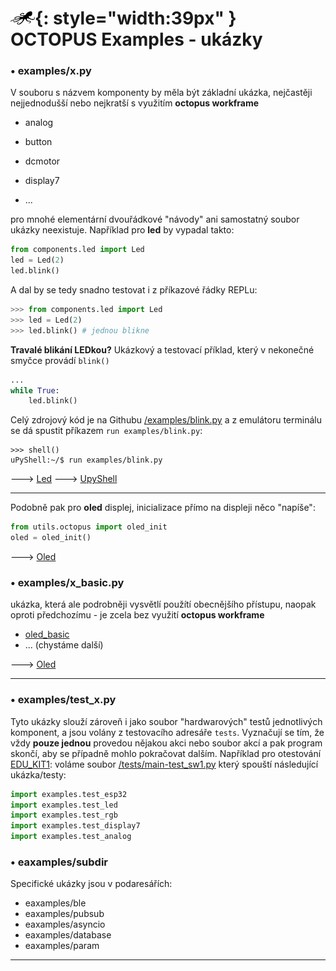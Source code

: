 # ![logo](img/logo_small.png){: style="width:39px" } OCTOPUS Examples - ukázky

### • examples/x.py

V souboru s názvem komponenty by měla být základní ukázka, nejčastěji nejjednodušší nebo nejkratší s využitím **octopus workframe**

- analog
- button
- dcmotor
- display7

- ...

pro mnohé elementární dvouřádkové "návody" ani samostatný soubor ukázky neexistuje. Například pro **led** by vypadal takto:

```python
from components.led import Led
led = Led(2)
led.blink()
```
A dal by se tedy snadno testovat i z příkazové řádky REPLu:
```python
>>> from components.led import Led
>>> led = Led(2)
>>> led.blink() # jednou blikne
```

**Travalé blikání LEDkou?** Ukázkový a testovací příklad, který v nekonečné smyčce provádí `blink()`
```python
...
while True:
    led.blink()
```

Celý zdrojový kód je na Githubu [/examples/blink.py](https://github.com/octopusengine/octopuslab/blob/master/esp32-micropython/examples/blink.py)
a z emulátoru terminálu se dá spustit příkazem `run examples/blink.py`:
```
>>> shell()
uPyShell:~/$ run examples/blink.py
```

🡒 [Led](/basicdoc/#led) 🡒 [UpyShell](/upyshell)

---

Podobně pak pro **oled** displej, inicializace přímo na displeji něco "napíše":
```python
from utils.octopus import oled_init
oled = oled_init()
```
🡒 [Oled](/basicdoc/#oled)

### • examples/x_basic.py

ukázka, která ale podrobněji vysvětlí použítí obecnějšího přístupu, naopak oproti předchozímu - je zcela bez využití **octopus workframe**

- [oled_basic](https://github.com/octopusengine/octopuslab/blob/master/esp32-micropython/examples/oled_basic.py)
- ... (chystáme další)

🡒 [Oled](/basicdoc/#oled)

---

### • examples/test_x.py

Tyto ukázky slouží zároveň i jako soubor "hardwarových" testů jednotlivých komponent, a jsou volány z testovacího adresáře `tests`. Vyznačují se tím, že vždy **pouze jednou** provedou nějakou akci nebo soubor akcí a pak program skončí, aby se případně mohlo pokračovat dalším.
Například pro otestování [EDU_KIT1](/proj-edukit1): voláme soubor [/tests/main-test_sw1.py](https://github.com/octopusengine/octopuslab/blob/master/esp32-micropython/tests/main-test_sw1.py) který spouští následující ukázka/testy:

```python
import examples.test_esp32
import examples.test_led
import examples.test_rgb
import examples.test_display7
import examples.test_analog
```

### • eaxamples/subdir

Specifické ukázky jsou v podaresářích:

- eaxamples/ble
- eaxamples/pubsub
- eaxamples/asyncio
- eaxamples/database
- eaxamples/param

---

